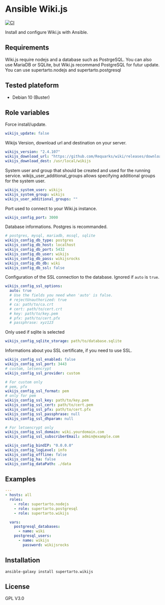 # Ansible Wiki.js
[![CI](https://github.com/supertarto/ansible-wikijs/workflows/CI/badge.svg?event=push)](https://github.com/supertarto/ansible-wikijs/actions?query=workflow%3ACI)

Install and configure Wiki.js with Ansible.


## Requirements
Wiki.js require nodejs and a database such as PostrgeSQL. You can also use MariaDB or SQLite, but Wiki.js recommand PostgreSQL for futur update.
You can use supertarto.nodejs and supertarto.postgresql

## Tested plateform
* Debian 10 (Buster)

## Role variables
Force install/update.
```yml
wikijs_update: false
```
Wikijs Version, download url and destination on your server.
```yml
wikijs_version: "2.4.107"
wikijs_download_url: "https://github.com/Requarks/wiki/releases/download/{{ wikijs_version }}/wiki-js.tar.gz"
wikijs_download_dest: /usr/local/wikijs
```
System user and group that should be created and used for the running service. wikijs_user_additional_groups allows specifying additional groups for the system user.
```yml
wikijs_system_user: wikijs
wikijs_system_group: wikijs
wikijs_user_additional_groups: ""
```
Port used to connect to your Wiki.js instance.
```yml
wikijs_config_port: 3000
```
Database informations. Postgres is recommanded.
```yml
# postgres, mysql, mariadb, mssql, sqlite
wikijs_config_db_type: postgres
wikijs_config_db_host: localhost
wikijs_config_db_port: 5432
wikijs_config_db_user: wikijs
wikijs_config_db_pass: wikijsrocks
wikijs_config_db_db: wiki
wikijs_config_db_ssl: false
```

Configuration of the SSL connection to the database.
Ignored if `auto` is `true`.

```yml
wikijs_config_ssl_options:
  auto: true
  # Use the fields you need when 'auto' is false.
  # rejectUnauthorized: true
  # ca: path/to/ca.crt
  # cert: path/to/cert.crt
  # key: path/to/key.pem
  # pfx: path/to/cert.pfx
  # passphrase: xyz123
```
Only used if sqlite is selected
```yml
wikijs_config_sqlite_storage: path/to/database.sqlite
```
Informations about you SSL certificate, if you need to use SSL.
```yml
wikijs_config_ssl_enabled: false
wikijs_config_ssl_port: 3443
# custom, letsencrypt
wikijs_config_ssl_provider: custom

# For custom only
# pem, pfx
wikijs_config_ssl_format: pem
# only for pem
wikijs_config_ssl_key: path/to/key.pem
wikijs_config_ssl_cert: path/to/cert.pem
wikijs_config_ssl_pfx: path/to/cert.pfx
wikijs_config_ssl_passphrase: null
wikijs_config_ssl_dhparam: null

# For letsencrypt only
wikijs_config_ssl_domain: wiki.yourdomain.com
wikijs_config_ssl_subscriberEmail: admin@example.com

wikijs_config_bindIP: "0.0.0.0"
wikijs_config_logLevel: info
wikijs_config_offline: false
wikijs_config_ha: false
wikijs_config_dataPath: ./data
```

## Examples
```yml
---
- hosts: all
  roles:
    - role: supertarto.nodejs
    - role: supertarto.postgresql
    - role: supertarto.wikijs

  vars:
    postgresql_databases:
      - name: wiki
    postgresql_users:
      - name: wikijs
        password: wikijsrocks
```
## Installation
```
ansible-galaxy install supertarto.wikijs
```
## License
GPL V3.0

